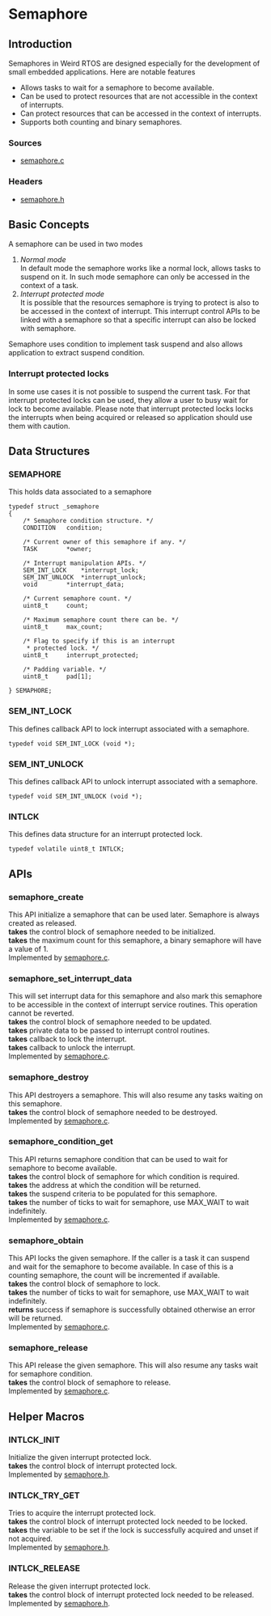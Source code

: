 Semaphore
=========
## Introduction
Semaphores in Weird RTOS are designed especially for the development of small embedded applications. Here are notable features

- Allows tasks to wait for a semaphore to become available.
- Can be used to protect resources that are not accessible in the context of interrupts.
- Can protect resources that can be accessed in the context of interrupts.
- Supports both counting and binary semaphores.

### Sources
- [semaphore.c](../../rtos/kernel/semaphore.c)

### Headers
- [semaphore.h](../../rtos/kernel/semaphore.h)

## Basic Concepts
A semaphore can be used in two modes
1. *Normal mode*  
In default mode the semaphore works like a normal lock, allows tasks to suspend on it. In such mode semaphore can only be accessed in the context of a task.
2. *Interrupt protected mode*  
It is possible that the resources semaphore is trying to protect is also to be accessed in the context of interrupt. This interrupt control APIs to be linked with a semaphore so that a specific interrupt can also be locked with semaphore.

Semaphore uses condition to implement task suspend and also allows application to extract suspend condition.

### Interrupt protected locks
In some use cases it is not possible to suspend the current task. For that interrupt protected locks can be used, they allow a user to busy wait for lock to become available. Please note that interrupt protected locks locks the interrupts when being acquired or released so application should use them with caution.

## Data Structures
### SEMAPHORE
This holds data associated to a semaphore

```
typedef struct _semaphore
{
    /* Semaphore condition structure. */
    CONDITION   condition;

    /* Current owner of this semaphore if any. */
    TASK        *owner;

    /* Interrupt manipulation APIs. */
    SEM_INT_LOCK    *interrupt_lock;
    SEM_INT_UNLOCK  *interrupt_unlock;
    void        *interrupt_data;

    /* Current semaphore count. */
    uint8_t     count;

    /* Maximum semaphore count there can be. */
    uint8_t     max_count;

    /* Flag to specify if this is an interrupt
     * protected lock. */
    uint8_t     interrupt_protected;

    /* Padding variable. */
    uint8_t     pad[1];

} SEMAPHORE;
```

### SEM\_INT\_LOCK
This defines callback API to lock interrupt associated with a semaphore.

```
typedef void SEM_INT_LOCK (void *);
```

### SEM\_INT\_UNLOCK
This defines callback API to unlock interrupt associated with a semaphore.

```
typedef void SEM_INT_UNLOCK (void *);
```

### INTLCK
This defines data structure for an interrupt protected lock.

```
typedef volatile uint8_t INTLCK;
```

## APIs
### semaphore\_create
This API initialize a semaphore that can be used later. Semaphore is always created as released.  
**takes** the control block of semaphore needed to be initialized.  
**takes** the maximum count for this semaphore, a binary semaphore will have a value of 1.  
Implemented by [semaphore.c](../../rtos/kernel/semaphore.c).

### semaphore\_set\_interrupt\_data
This will set interrupt data for this semaphore and also mark this semaphore to be accessible in the context of interrupt service routines. This operation cannot be reverted.  
**takes** the control block of semaphore needed to be updated.  
**takes** private data to be passed to interrupt control routines.  
**takes** callback to lock the interrupt.  
**takes** callback to unlock the interrupt.  
Implemented by [semaphore.c](../../rtos/kernel/semaphore.c).

### semaphore\_destroy
This API destroyers a semaphore. This will also resume any tasks waiting on this semaphore.  
**takes** the control block of semaphore needed to be destroyed.  
Implemented by [semaphore.c](../../rtos/kernel/semaphore.c).

### semaphore\_condition\_get
This API returns semaphore condition that can be used to wait for semaphore to become available.  
**takes** the control block of semaphore for which condition is required.  
**takes** the address at which the condition will be returned.  
**takes** the suspend criteria to be populated for this semaphore.  
**takes** the number of ticks to wait for semaphore, use MAX_WAIT to wait indefinitely.  
Implemented by [semaphore.c](../../rtos/kernel/semaphore.c).

### semaphore\_obtain
This API locks the given semaphore. If the caller is a task it can suspend and wait for the semaphore to become available. In case of this is a counting semaphore, the count will be incremented if available.  
**takes** the control block of semaphore to lock.  
**takes** the number of ticks to wait for semaphore, use MAX_WAIT to wait indefinitely.  
**returns** success if semaphore is successfully obtained otherwise an error will be returned.  
Implemented by [semaphore.c](../../rtos/kernel/semaphore.c).

### semaphore\_release
This API release the given semaphore. This will also resume any tasks wait for semaphore condition.  
**takes** the control block of semaphore to release.  
Implemented by [semaphore.c](../../rtos/kernel/semaphore.c).

## Helper Macros
### INTLCK\_INIT
Initialize the given interrupt protected lock.  
**takes** the control block of interrupt protected lock.  
Implemented by [semaphore.h](../../rtos/kernel/semaphore.h).

### INTLCK\_TRY\_GET
Tries to acquire the interrupt protected lock.  
**takes** the control block of interrupt protected lock needed to be locked.  
**takes** the variable to be set if the lock is successfully acquired and unset if not acquired.  
Implemented by [semaphore.h](../../rtos/kernel/semaphore.h).

### INTLCK\_RELEASE
Release the given interrupt protected lock.  
**takes** the control block of interrupt protected lock needed to be released.  
Implemented by [semaphore.h](../../rtos/kernel/semaphore.h).